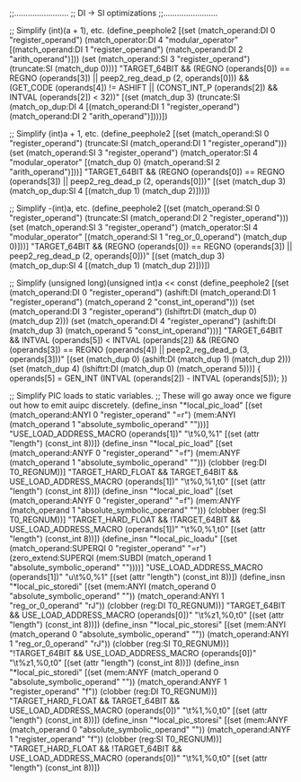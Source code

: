 ;;........................
;; DI -> SI optimizations
;;........................

;; Simplify (int)(a + 1), etc.
(define_peephole2
  [(set (match_operand:DI 0 "register_operand")
	(match_operator:DI 4 "modular_operator"
	  [(match_operand:DI 1 "register_operand")
	   (match_operand:DI 2 "arith_operand")]))
   (set (match_operand:SI 3 "register_operand")
	(truncate:SI (match_dup 0)))]
  "TARGET_64BIT && (REGNO (operands[0]) == REGNO (operands[3]) || peep2_reg_dead_p (2, operands[0]))
   && (GET_CODE (operands[4]) != ASHIFT || (CONST_INT_P (operands[2]) && INTVAL (operands[2]) < 32))"
  [(set (match_dup 3)
	  (truncate:SI
	     (match_op_dup:DI 4 
	       [(match_operand:DI 1 "register_operand")
		(match_operand:DI 2 "arith_operand")])))])

;; Simplify (int)a + 1, etc.
(define_peephole2
  [(set (match_operand:SI 0 "register_operand")
	(truncate:SI (match_operand:DI 1 "register_operand")))
   (set (match_operand:SI 3 "register_operand")
	(match_operator:SI 4 "modular_operator"
	  [(match_dup 0)
	   (match_operand:SI 2 "arith_operand")]))]
  "TARGET_64BIT && (REGNO (operands[0]) == REGNO (operands[3]) || peep2_reg_dead_p (2, operands[0]))"
  [(set (match_dup 3)
	(match_op_dup:SI 4 [(match_dup 1) (match_dup 2)]))])

;; Simplify -(int)a, etc.
(define_peephole2
  [(set (match_operand:SI 0 "register_operand")
	(truncate:SI (match_operand:DI 2 "register_operand")))
   (set (match_operand:SI 3 "register_operand")
	(match_operator:SI 4 "modular_operator"
	  [(match_operand:SI 1 "reg_or_0_operand")
	   (match_dup 0)]))]
  "TARGET_64BIT && (REGNO (operands[0]) == REGNO (operands[3]) || peep2_reg_dead_p (2, operands[0]))"
  [(set (match_dup 3)
	(match_op_dup:SI 4 [(match_dup 1) (match_dup 2)]))])

;; Simplify (unsigned long)(unsigned int)a << const
(define_peephole2
  [(set (match_operand:DI 0 "register_operand")
	(ashift:DI (match_operand:DI 1 "register_operand")
		   (match_operand 2 "const_int_operand")))
   (set (match_operand:DI 3 "register_operand")
	(lshiftrt:DI (match_dup 0) (match_dup 2)))
   (set (match_operand:DI 4 "register_operand")
	(ashift:DI (match_dup 3) (match_operand 5 "const_int_operand")))]
  "TARGET_64BIT
   && INTVAL (operands[5]) < INTVAL (operands[2])
   && (REGNO (operands[3]) == REGNO (operands[4])
       || peep2_reg_dead_p (3, operands[3]))"
  [(set (match_dup 0)
	(ashift:DI (match_dup 1) (match_dup 2)))
   (set (match_dup 4)
	(lshiftrt:DI (match_dup 0) (match_operand 5)))]
{
  operands[5] = GEN_INT (INTVAL (operands[2]) - INTVAL (operands[5]));
})

;; Simplify PIC loads to static variables.
;; These will go away once we figure out how to emit auipc discretely.
(define_insn "*local_pic_load<mode>"
  [(set (match_operand:ANYI 0 "register_operand" "=r")
	(mem:ANYI (match_operand 1 "absolute_symbolic_operand" "")))]
  "USE_LOAD_ADDRESS_MACRO (operands[1])"
  "<load>\t%0,%1"
  [(set (attr "length") (const_int 8))])
(define_insn "*local_pic_load<mode>"
  [(set (match_operand:ANYF 0 "register_operand" "=f")
	(mem:ANYF (match_operand 1 "absolute_symbolic_operand" "")))
   (clobber (reg:DI T0_REGNUM))]
  "TARGET_HARD_FLOAT && TARGET_64BIT && USE_LOAD_ADDRESS_MACRO (operands[1])"
  "<load>\t%0,%1,t0"
  [(set (attr "length") (const_int 8))])
(define_insn "*local_pic_load<mode>"
  [(set (match_operand:ANYF 0 "register_operand" "=f")
	(mem:ANYF (match_operand 1 "absolute_symbolic_operand" "")))
   (clobber (reg:SI T0_REGNUM))]
  "TARGET_HARD_FLOAT && !TARGET_64BIT && USE_LOAD_ADDRESS_MACRO (operands[1])"
  "<load>\t%0,%1,t0"
  [(set (attr "length") (const_int 8))])
(define_insn "*local_pic_loadu<mode>"
  [(set (match_operand:SUPERQI 0 "register_operand" "=r")
	(zero_extend:SUPERQI (mem:SUBDI (match_operand 1 "absolute_symbolic_operand" ""))))]
  "USE_LOAD_ADDRESS_MACRO (operands[1])"
  "<load>u\t%0,%1"
  [(set (attr "length") (const_int 8))])
(define_insn "*local_pic_storedi<mode>"
  [(set (mem:ANYI (match_operand 0 "absolute_symbolic_operand" ""))
	(match_operand:ANYI 1 "reg_or_0_operand" "rJ"))
   (clobber (reg:DI T0_REGNUM))]
  "TARGET_64BIT && USE_LOAD_ADDRESS_MACRO (operands[0])"
  "<store>\t%z1,%0,t0"
  [(set (attr "length") (const_int 8))])
(define_insn "*local_pic_storesi<mode>"
  [(set (mem:ANYI (match_operand 0 "absolute_symbolic_operand" ""))
	(match_operand:ANYI 1 "reg_or_0_operand" "rJ"))
   (clobber (reg:SI T0_REGNUM))]
  "!TARGET_64BIT && USE_LOAD_ADDRESS_MACRO (operands[0])"
  "<store>\t%z1,%0,t0"
  [(set (attr "length") (const_int 8))])
(define_insn "*local_pic_storedi<mode>"
  [(set (mem:ANYF (match_operand 0 "absolute_symbolic_operand" ""))
	(match_operand:ANYF 1 "register_operand" "f"))
   (clobber (reg:DI T0_REGNUM))]
  "TARGET_HARD_FLOAT && TARGET_64BIT && USE_LOAD_ADDRESS_MACRO (operands[0])"
  "<store>\t%1,%0,t0"
  [(set (attr "length") (const_int 8))])
(define_insn "*local_pic_storesi<mode>"
  [(set (mem:ANYF (match_operand 0 "absolute_symbolic_operand" ""))
	(match_operand:ANYF 1 "register_operand" "f"))
   (clobber (reg:SI T0_REGNUM))]
  "TARGET_HARD_FLOAT && !TARGET_64BIT && USE_LOAD_ADDRESS_MACRO (operands[0])"
  "<store>\t%1,%0,t0"
  [(set (attr "length") (const_int 8))])
